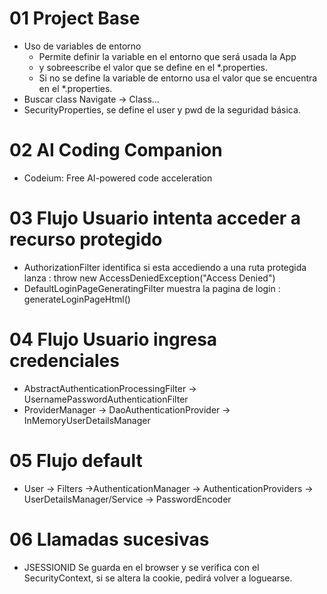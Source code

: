 # 01 Project Base
- Uso de variables de entorno
  - Permite definir la variable en el entorno que será usada la App 
  - y sobreescribe el valor que se define en el *.properties. 
  - Si no se define la variable de entorno usa el valor que se encuentra en el *.properties.
- Buscar class Navigate -> Class...
- SecurityProperties, se define el user y pwd de la seguridad básica.

# 02 AI Coding Companion
- Codeium: Free AI-powered code acceleration

# 03 Flujo Usuario intenta acceder a recurso protegido
- AuthorizationFilter identifica si esta accediendo a una ruta protegida lanza : throw new AccessDeniedException("Access Denied")
- DefaultLoginPageGeneratingFilter  muestra la pagina de login : generateLoginPageHtml()

# 04 Flujo Usuario ingresa credenciales
- AbstractAuthenticationProcessingFilter -> UsernamePasswordAuthenticationFilter
- ProviderManager -> DaoAuthenticationProvider -> InMemoryUserDetailsManager

# 05 Flujo default
- User -> Filters ->AuthenticationManager -> AuthenticationProviders -> UserDetailsManager/Service -> PasswordEncoder

# 06 Llamadas sucesivas
- JSESSIONID Se guarda en el browser y se verifica con el SecurityContext, si se altera la cookie, 
  pedirá volver a loguearse.